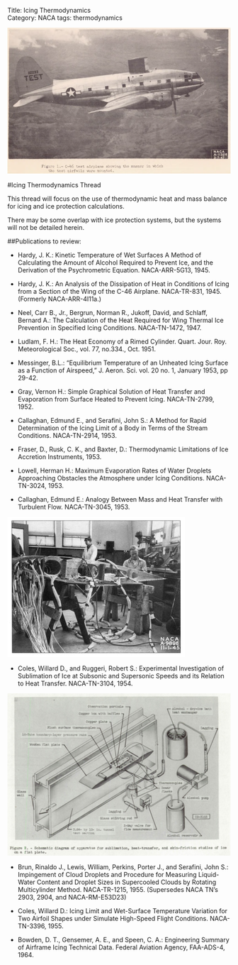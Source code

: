Title: Icing Thermodynamics   
Category: NACA
tags: thermodynamics 

![NACA_1947_conference_Neel_figure1](images/naca-tn-1472/NACA_1947_conference_Neel_figure1.png)

#Icing Thermodynamics Thread 

This thread will focus on the use of thermodynamic heat and mass balance for icing and ice protection calculations. 

There may be some overlap with ice protection systems, 
but the systems will not be detailed herein. 

##Publications to review:  

- Hardy, J. K.: Kinetic Temperature of Wet Surfaces A Method of Calculating the Amount of Alcohol Required to Prevent Ice, and the Derivation of the Psychrometric Equation. NACA-ARR-5G13, 1945. 

- Hardy, J. K.: An Analysis of the Dissipation of Heat in Conditions of Icing from a Section of the Wing of the C-46 Airplane. NACA-TR-831, 1945. (Formerly NACA-ARR-4I11a.) 

- Neel, Carr B., Jr., Bergrun, Norman R., Jukoff, David, and Schlaff, Bernard A.: The Calculation of the Heat Required for Wing Thermal Ice Prevention in Specified Icing Conditions. NACA-TN-1472, 1947. 

- Ludlam, F. H.: The Heat Economy of a Rimed Cylinder. Quart. Jour. Roy. Meteorological Soc., vol. 77, no.334., Oct. 1951.

- Messinger, B.L.: “Equilibrium Temperature of an Unheated Icing Surface as a Function of Airspeed,” J. Aeron. Sci. vol. 20 no. 1, January 1953, pp 29-42. 

- Gray, Vernon H.: Simple Graphical Solution of Heat Transfer and Evaporation from Surface Heated to Prevent Icing. NACA-TN-2799, 1952. 

- Callaghan, Edmund E., and Serafini, John S.: A Method for Rapid Determination of the Icing Limit of a Body in Terms of the Stream Conditions. NACA-TN-2914, 1953.  

- Fraser, D., Rusk, C. K., and Baxter, D.: Thermodynamic Limitations of Ice Accretion Instruments, 1953.

- Lowell, Herman H.: Maximum Evaporation Rates of Water Droplets Approaching Obstacles the Atmosphere under Icing Conditions. NACA-TN-3024, 1953. 

- Callaghan, Edmund E.: Analogy Between Mass and Heat Transfer with Turbulent Flow. NACA-TN-3045, 1953. 

![C-46 Lab Test Article](images/C-46lab.jpg)

- Coles, Willard D., and Ruggeri, Robert S.: Experimental Investigation of Sublimation of Ice at Subsonic and Supersonic Speeds and its Relation to Heat Transfer. NACA-TN-3104, 1954. 

![NACA-TN-3104 Figure 2](images/NACA-TN-3104/Figure2.png)

- Brun, Rinaldo J., Lewis, William, Perkins, Porter J., and Serafini, John S.: Impingement of Cloud Droplets and Procedure for Measuring Liquid-Water Content and Droplet Sizes in Supercooled Clouds by Rotating Multicylinder Method. NACA-TR-1215, 1955. (Supersedes NACA TN’s 2903, 2904, and NACA-RM-E53D23)  

- Coles, Willard D.: Icing Limit and Wet-Surface Temperature Variation for Two Airfoil Shapes under Simulate High-Speed Flight Conditions. NACA-TN-3396, 1955. 

- Bowden, D. T., Gensemer, A. E., and Speen, C. A.: Engineering Summary of Airframe Icing Technical Data. Federal Aviation Agency, FAA-ADS-4, 1964. 



